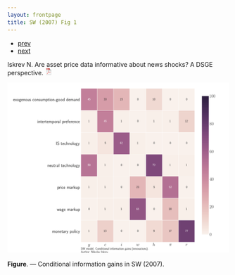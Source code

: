 ```yaml
---
layout: frontpage
title: SW (2007) Fig 1
---
```


<div class="navbar">
  <div class="navbar-inner">
      <ul class="nav">
          <li><a href="iskrev2017_fig4.html">prev</a></li>
          <li><a href="iskrev2017_fig1.html">next</a></li>
      </ul>
  </div>
</div>

Iskrev N. Are asset price data informative about news shocks? A DSGE perspective.
[![pdf](../icons16/pdf-icon.png)](../assets/papers/Asset-news.pdf)

[![Information gains](../../assets/bigpublpics/SW-Innovations.png)](../../assets/biggerpics/SW-Innovations-BIG.png)

**Figure**. &mdash; Conditional information gains in SW (2007).
